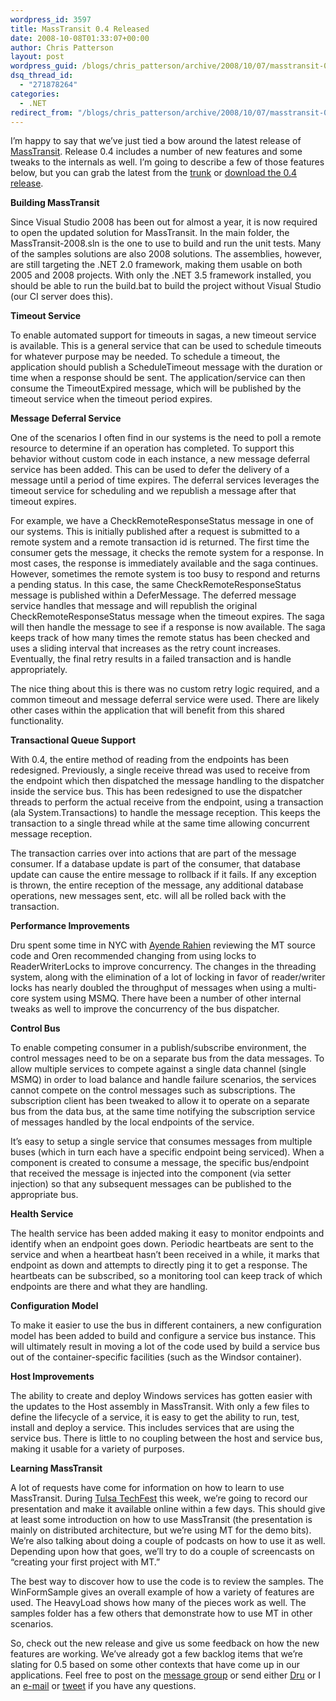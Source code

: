```yaml
---
wordpress_id: 3597
title: MassTransit 0.4 Released
date: 2008-10-08T01:33:07+00:00
author: Chris Patterson
layout: post
wordpress_guid: /blogs/chris_patterson/archive/2008/10/07/masstransit-0-4-released.aspx
dsq_thread_id:
  - "271878264"
categories:
  - .NET
redirect_from: "/blogs/chris_patterson/archive/2008/10/07/masstransit-0-4-released.aspx/"
---
```

I&#8217;m happy to say that we&#8217;ve just tied a bow around the latest release of [MassTransit](http://code.google.com/p/masstransit/). Release 0.4 includes a number of new features and some tweaks to the internals as well. I&#8217;m going to describe a few of those features below, but you can grab the latest from the [trunk](http://code.google.com/p/masstransit/source/browse/#svn/trunk) or [download the 0.4 release](http://code.google.com/p/masstransit/downloads/list).

**Building MassTransit**

Since Visual Studio 2008 has been out for almost a year, it is now required to open the updated solution for MassTransit. In the main folder, the MassTransit-2008.sln is the one to use to build and run the unit tests. Many of the samples solutions are also 2008 solutions. The assemblies, however, are still targeting the .NET 2.0 framework, making them usable on both 2005 and 2008 projects. With only the .NET 3.5 framework installed, you should be able to run the build.bat to build the project without Visual Studio (our CI server does this).

**Timeout Service**

To enable automated support for timeouts in sagas, a new timeout service is available. This is a general service that can be used to schedule timeouts for whatever purpose may be needed. To schedule a timeout, the application should publish a ScheduleTimeout message with the duration or time when a response should be sent. The application/service can then consume the TimeoutExpired message, which will be published by the timeout service when the timeout period expires.

**Message Deferral Service**

One of the scenarios I often find in our systems is the need to poll a remote resource to determine if an operation has completed. To support this behavior without custom code in each instance, a new message deferral service has been added. This can be used to defer the delivery of a message until a period of time expires. The deferral services leverages the timeout service for scheduling and we republish a message after that timeout expires. 

For example, we have a CheckRemoteResponseStatus message in one of our systems. This is initially published after a request is submitted to a remote system and a remote transaction id is returned. The first time the consumer gets the message, it checks the remote system for a response. In most cases, the response is immediately available and the saga continues. However, sometimes the remote system is too busy to respond and returns a pending status. In this case, the same CheckRemoteResponseStatus message is published within a DeferMessage. The deferred message service handles that message and will republish the original CheckRemoteResponseStatus message when the timeout expires. The saga will then handle the message to see if a response is now available. The saga keeps track of how many times the remote status has been checked and uses a sliding interval that increases as the retry count increases. Eventually, the final retry results in a failed transaction and is handle appropriately.

The nice thing about this is there was no custom retry logic required, and a common timeout and message deferral service were used. There are likely other cases within the application that will benefit from this shared functionality.

**Transactional Queue Support**

With 0.4, the entire method of reading from the endpoints has been redesigned. Previously, a single receive thread was used to receive from the endpoint which then dispatched the message handling to the dispatcher inside the service bus. This has been redesigned to use the dispatcher threads to perform the actual receive from the endpoint, using a transaction (ala System.Transactions) to handle the message reception. This keeps the transaction to a single thread while at the same time allowing concurrent message reception. 

The transaction carries over into actions that are part of the message consumer. If a database update is part of the consumer, that database update can cause the entire message to rollback if it fails. If any exception is thrown, the entire reception of the message, any additional database operations, new messages sent, etc. will all be rolled back with the transaction.

**Performance Improvements**

Dru spent some time in NYC with [Ayende Rahien](http://ayende.com/Blog/) reviewing the MT source code and Oren recommended changing from using locks to ReaderWriterLocks to improve concurrency. The changes in the threading system, along with the elimination of a lot of locking in favor of reader/writer locks has nearly doubled the throughput of messages when using a multi-core system using MSMQ. There have been a number of other internal tweaks as well to improve the concurrency of the bus dispatcher. 

**Control Bus**

To enable competing consumer in a publish/subscribe environment, the control messages need to be on a separate bus from the data messages. To allow multiple services to compete against a single data channel (single MSMQ) in order to load balance and handle failure scenarios, the services cannot compete on the control messages such as subscriptions. The subscription client has been tweaked to allow it to operate on a separate bus from the data bus, at the same time notifying the subscription service of messages handled by the local endpoints of the service. 

It&#8217;s easy to setup a single service that consumes messages from multiple buses (which in turn each have a specific endpoint being serviced). When a component is created to consume a message, the specific bus/endpoint that received the message is injected into the component (via setter injection) so that any subsequent messages can be published to the appropriate bus. 

**Health Service**

The health service has been added making it easy to monitor endpoints and identify when an endpoint goes down. Periodic heartbeats are sent to the service and when a heartbeat hasn&#8217;t been received in a while, it marks that endpoint as down and attempts to directly ping it to get a response. The heartbeats can be subscribed, so a monitoring tool can keep track of which endpoints are there and what they are handling.

**Configuration Model**

To make it easier to use the bus in different containers, a new configuration model has been added to build and configure a service bus instance. This will ultimately result in moving a lot of the code used by build a service bus out of the container-specific facilities (such as the Windsor container).

**Host Improvements**

The ability to create and deploy Windows services has gotten easier with the updates to the Host assembly in MassTransit. With only a few files to define the lifecycle of a service, it is easy to get the ability to run, test, install and deploy a service. This includes services that are using the service bus. There is little to no coupling between the host and service bus, making it usable for a variety of purposes.

**Learning MassTransit**

A lot of requests have come for information on how to learn to use MassTransit. During [Tulsa TechFest](http://techfests.com/Tulsa/2008/default.aspx) this week, we&#8217;re going to record our presentation and make it available online within a few days. This should give at least some introduction on how to use MassTransit (the presentation is mainly on distributed architecture, but we&#8217;re using MT for the demo bits). We&#8217;re also talking about doing a couple of podcasts on how to use it as well. Depending upon how that goes, we&#8217;ll try to do a couple of screencasts on &#8220;creating your first project with MT.&#8221;

The best way to discover how to use the code is to review the samples. The WinFormSample gives an overall example of how a variety of features are used. The HeavyLoad shows how many of the pieces work as well. The samples folder has a few others that demonstrate how to use MT in other scenarios. 

So, check out the new release and give us some feedback on how the new features are working. We&#8217;ve already got a few backlog items that we&#8217;re slating for 0.5 based on some other contexts that have come up in our applications. Feel free to post on the [message group](http://groups.google.com/group/masstransit-discuss?hl=en) or send either [Dru](http://geekswithblogs.net/dsellers/Default.aspx) or I an [e-mail](http://blog.phatboyg.com/contact/) or [tweet](http://twitter.com/PhatBoyG) if you have any questions.